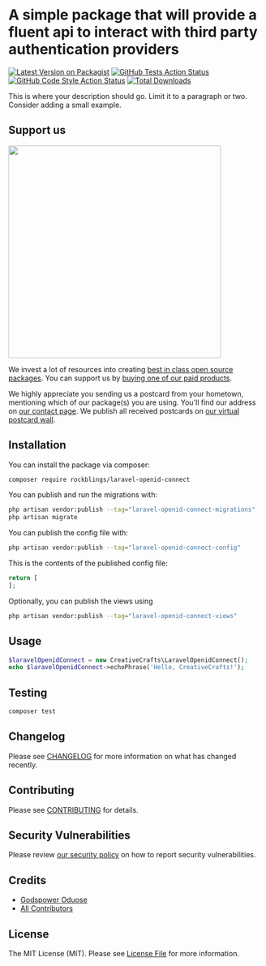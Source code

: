 # A simple package that will provide a fluent api to interact with third party authentication providers

[![Latest Version on Packagist](https://img.shields.io/packagist/v/rockblings/laravel-openid-connect.svg?style=flat-square)](https://packagist.org/packages/rockblings/laravel-openid-connect)
[![GitHub Tests Action Status](https://img.shields.io/github/actions/workflow/status/rockblings/laravel-openid-connect/run-tests.yml?branch=main&label=tests&style=flat-square)](https://github.com/rockblings/laravel-openid-connect/actions?query=workflow%3Arun-tests+branch%3Amain)
[![GitHub Code Style Action Status](https://img.shields.io/github/actions/workflow/status/rockblings/laravel-openid-connect/fix-php-code-style-issues.yml?branch=main&label=code%20style&style=flat-square)](https://github.com/rockblings/laravel-openid-connect/actions?query=workflow%3A"Fix+PHP+code+style+issues"+branch%3Amain)
[![Total Downloads](https://img.shields.io/packagist/dt/rockblings/laravel-openid-connect.svg?style=flat-square)](https://packagist.org/packages/rockblings/laravel-openid-connect)

This is where your description should go. Limit it to a paragraph or two. Consider adding a small example.

## Support us

[<img src="https://github-ads.s3.eu-central-1.amazonaws.com/laravel-openid-connect.jpg?t=1" width="419px" />](https://spatie.be/github-ad-click/laravel-openid-connect)

We invest a lot of resources into creating [best in class open source packages](https://spatie.be/open-source). You can support us by [buying one of our paid products](https://spatie.be/open-source/support-us).

We highly appreciate you sending us a postcard from your hometown, mentioning which of our package(s) you are using. You'll find our address on [our contact page](https://spatie.be/about-us). We publish all received postcards on [our virtual postcard wall](https://spatie.be/open-source/postcards).

## Installation

You can install the package via composer:

```bash
composer require rockblings/laravel-openid-connect
```

You can publish and run the migrations with:

```bash
php artisan vendor:publish --tag="laravel-openid-connect-migrations"
php artisan migrate
```

You can publish the config file with:

```bash
php artisan vendor:publish --tag="laravel-openid-connect-config"
```

This is the contents of the published config file:

```php
return [
];
```

Optionally, you can publish the views using

```bash
php artisan vendor:publish --tag="laravel-openid-connect-views"
```

## Usage

```php
$laravelOpenidConnect = new CreativeCrafts\LaravelOpenidConnect();
echo $laravelOpenidConnect->echoPhrase('Hello, CreativeCrafts!');
```

## Testing

```bash
composer test
```

## Changelog

Please see [CHANGELOG](CHANGELOG.md) for more information on what has changed recently.

## Contributing

Please see [CONTRIBUTING](CONTRIBUTING.md) for details.

## Security Vulnerabilities

Please review [our security policy](../../security/policy) on how to report security vulnerabilities.

## Credits

- [Godspower Oduose](https://github.com/rockblings)
- [All Contributors](../../contributors)

## License

The MIT License (MIT). Please see [License File](LICENSE.md) for more information.
